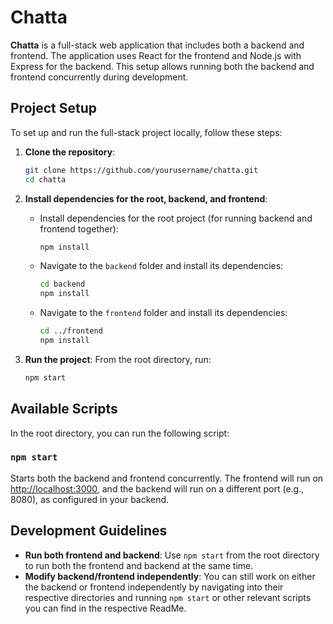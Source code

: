 # Chatta

**Chatta** is a full-stack web application that includes both a backend and frontend. The application uses React for the frontend and Node.js with Express for the backend. This setup allows running both the backend and frontend concurrently during development.

## Project Setup

To set up and run the full-stack project locally, follow these steps:

1. **Clone the repository**:
    ```bash
    git clone https://github.com/yourusername/chatta.git
    cd chatta
    ```

2. **Install dependencies for the root, backend, and frontend**:
   - Install dependencies for the root project (for running backend and frontend together):
     ```bash
     npm install
     ```

   - Navigate to the `backend` folder and install its dependencies:
     ```bash
     cd backend
     npm install
     ```

   - Navigate to the `frontend` folder and install its dependencies:
     ```bash
     cd ../frontend
     npm install
     ```

3. **Run the project**:
   From the root directory, run:
    ```bash
    npm start
    ```

## Available Scripts

In the root directory, you can run the following script:

### `npm start`

Starts both the backend and frontend concurrently. The frontend will run on [http://localhost:3000](http://localhost:3000), and the backend will run on a different port (e.g., 8080), as configured in your backend.

## Development Guidelines

- **Run both frontend and backend**: Use `npm start` from the root directory to run both the frontend and backend at the same time.
- **Modify backend/frontend independently**: You can still work on either the backend or frontend independently by navigating into their respective directories and running `npm start` or other relevant scripts you can find in the respective ReadMe.
